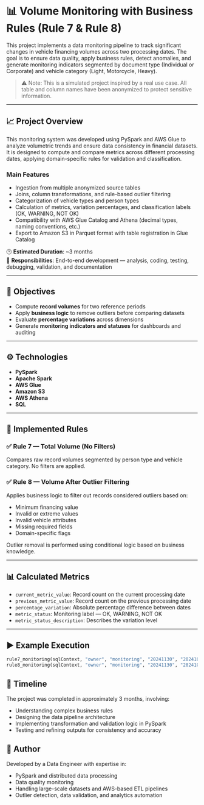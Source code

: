 # 📊 Volume Monitoring with Business Rules (Rule 7 & Rule 8)

This project implements a data monitoring pipeline to track significant changes in vehicle financing volumes across two processing dates. The goal is to ensure data quality, apply business rules, detect anomalies, and generate monitoring indicators segmented by document type (Individual or Corporate) and vehicle category (Light, Motorcycle, Heavy).

> ⚠️ Note: This is a simulated project inspired by a real use case. All table and column names have been anonymized to protect sensitive information.

---

## 📈 Project Overview

This monitoring system was developed using PySpark and AWS Glue to analyze volumetric trends and ensure data consistency in financial datasets. It is designed to compute and compare metrics across different processing dates, applying domain-specific rules for validation and classification.

### Main Features

- Ingestion from multiple anonymized source tables
- Joins, column transformations, and rule-based outlier filtering
- Categorization of vehicle types and person types
- Calculation of metrics, variation percentages, and classification labels (OK, WARNING, NOT OK)
- Compatibility with AWS Glue Catalog and Athena (decimal types, naming conventions, etc.)
- Export to Amazon S3 in Parquet format with table registration in Glue Catalog

🕒 **Estimated Duration**: ~3 months  
🔧 **Responsibilities**: End-to-end development — analysis, coding, testing, debugging, validation, and documentation

---

## 🎯 Objectives

- Compute **record volumes** for two reference periods
- Apply **business logic** to remove outliers before comparing datasets
- Evaluate **percentage variations** across dimensions
- Generate **monitoring indicators and statuses** for dashboards and auditing

---

## ⚙️ Technologies

- **PySpark**
- **Apache Spark**
- **AWS Glue**
- **Amazon S3**
- **AWS Athena**
- **SQL**

---

## 🧪 Implemented Rules

### ✅ Rule 7 — Total Volume (No Filters)

Compares raw record volumes segmented by person type and vehicle category. No filters are applied.

### ✅ Rule 8 — Volume After Outlier Filtering

Applies business logic to filter out records considered outliers based on:

- Minimum financing value
- Invalid or extreme values
- Invalid vehicle attributes
- Missing required fields
- Domain-specific flags

Outlier removal is performed using conditional logic based on business knowledge.

---

## 📊 Calculated Metrics

- `current_metric_value`: Record count on the current processing date
- `previous_metric_value`: Record count on the previous processing date
- `percentage_variation`: Absolute percentage difference between dates
- `metric_status`: Monitoring label — OK, WARNING, NOT OK
- `metric_status_description`: Describes the variation level

---

## ▶️ Example Execution

```python
rule7_monitoring(sqlContext, "owner", "monitoring", "20241130", "20241031")
rule8_monitoring(sqlContext, "owner", "monitoring", "20241130", "20241031")
```

## 📅 Timeline

The project was completed in approximately 3 months, involving:

- Understanding complex business rules
- Designing the data pipeline architecture
- Implementing transformation and validation logic in PySpark
- Testing and refining outputs for consistency and accuracy


## 📌 Author

Developed by a Data Engineer with expertise in:

- PySpark and distributed data processing
- Data quality monitoring
- Handling large-scale datasets and AWS-based ETL pipelines
- Outlier detection, data validation, and analytics automation
